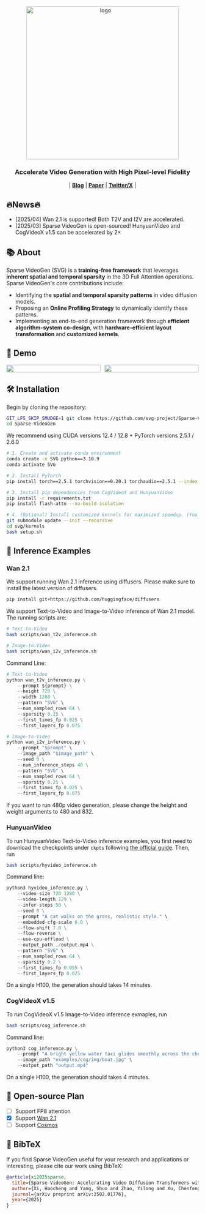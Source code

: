 <div align="center" id="sglangtop">
  <img src="assets/Minimal_dark_white_background.png" alt="logo" width="400" margin="10px"></img>
</div>
<h3 align="center">
Accelerate Video Generation with High Pixel-level Fidelity
</h3>

<p align="center">
| <a href="https://svg-project.github.io/"><b>Blog</b></a> | <a href="https://arxiv.org/abs/2502.01776"><b>Paper</b></a> | <a href="https://x.com/HaochengXiUCB/status/1899953252327927911"><b>Twitter/X</b></a> |
</p>

## 🔥News🔥
- [2025/04] Wan 2.1 is supported! Both T2V and I2V are accelerated.
- [2025/03] Sparse VideoGen is open-sourced! HunyuanVideo and CogVideoX v1.5 can be accelerated by 2×

## 📚 About
Sparse VideoGen (SVG) is a **training-free framework** that leverages **inherent spatial and temporal sparsity** in the 3D Full Attention operations. Sparse VideoGen's core contributions include:
 - Identifying the **spatial and temporal sparsity patterns** in video diffusion models.
 - Proposing an **Online Profiling Strategy** to dynamically identify these patterns.
 - Implementing an end-to-end generation framework through **efficient algorithm-system co-design**, with **hardware-efficient layout transformation** and **customized kernels**.

## 🎥 Demo
<div style="display: flex; gap: 10px;">
    <img src="assets/video/SparseVideoGenDemo.gif" style="width: 100%;"/>
    <img src="assets/video/Algorithm.gif" style="width: 100%;"/>
</div>


## 🛠️ Installation
Begin by cloning the repository:
```bash
GIT_LFS_SKIP_SMUDGE=1 git clone https://github.com/svg-project/Sparse-VideoGen.git # Do not clone the demo, otherwise is too large
cd Sparse-VideoGen
```

We recommend using CUDA versions 12.4 / 12.8 + PyTorch versions 2.5.1 / 2.6.0
```bash
# 1. Create and activate conda environment
conda create -n SVG python==3.10.9
conda activate SVG

# 2. Install PyTorch
pip install torch==2.5.1 torchvision==0.20.1 torchaudio==2.5.1 --index-url https://download.pytorch.org/whl/cu124

# 3. Install pip dependencies from CogVideoX and HunyuanVideo
pip install -r requirements.txt
pip install flash-attn --no-build-isolation

# 4. (Optional) Install customized kernels for maximized speedup. (You might need to upgrade your cmake and CUDA version.)
git submodule update --init --recursive
cd svg/kernels
bash setup.sh
```

## 🚀 Inference Examples
### Wan 2.1
We support running Wan 2.1 inference using diffusers. Please make sure to install the latest version of diffusers.
```bash
pip install git+https://github.com/huggingface/diffusers
```

We support Text-to-Video and Image-to-Video inference of Wan 2.1 model. The running scripts are:
```bash
# Text-to-Video
bash scripts/wan_t2v_inference.sh

# Image-to-Video
bash scripts/wan_i2v_inference.sh
```

Command Line:
```python
# Text-to-Video
python wan_t2v_inference.py \
    --prompt ${prompt} \
    --height 720 \
    --width 1280 \
    --pattern "SVG" \
    --num_sampled_rows 64 \
    --sparsity 0.25 \
    --first_times_fp 0.025 \
    --first_layers_fp 0.075

# Image-to-Video
python wan_i2v_inference.py \
    --prompt "$prompt" \
    --image_path "$image_path" \
    --seed 0 \
    --num_inference_steps 40 \
    --pattern "SVG" \
    --num_sampled_rows 64 \
    --sparsity 0.25 \
    --first_times_fp 0.025 \
    --first_layers_fp 0.075
```
If you want to run 480p video generation, please change the height and weight arguments to 480 and 832.

### HunyuanVideo
To run HunyuanVideo Text-to-Video inference examples, you first need to download the checkpoints under `ckpts` following [the official guide](https://github.com/Tencent/HunyuanVideo/blob/main/ckpts/README.md).
Then, run
```bash
bash scripts/hyvideo_inference.sh
```

Command line:
```python
python3 hyvideo_inference.py \
    --video-size 720 1280 \
    --video-length 129 \
    --infer-steps 50 \
    --seed 0 \
    --prompt "A cat walks on the grass, realistic style." \
    --embedded-cfg-scale 6.0 \
    --flow-shift 7.0 \
    --flow-reverse \
    --use-cpu-offload \
    --output_path ./output.mp4 \
    --pattern "SVG" \
    --num_sampled_rows 64 \
    --sparsity 0.2 \
    --first_times_fp 0.055 \
    --first_layers_fp 0.025
```

On a single H100, the generation should takes 14 minutes.

### CogVideoX v1.5
To run CogVideoX v1.5 Image-to-Video inference exmaples, run
```bash
bash scripts/cog_inference.sh
```

Command line:
```python
python3 cog_inference.py \
    --prompt "A bright yellow water taxi glides smoothly across the choppy waters, creating gentle ripples in its wake. The iconic Brooklyn Bridge looms majestically in the background, its intricate web of cables and towering stone arches standing out against the city skyline. The boat, bustling with passengers, offers a lively contrast to the serene, expansive sky dotted with fluffy clouds. As it cruises forward, the vibrant cityscape of New York unfolds, with towering skyscrapers and historic buildings lining the waterfront, capturing the dynamic essence of urban life." \
    --image_path "examples/cog/img/boat.jpg" \
    --output_path "output.mp4"
```

On a single H100, the generation should takes 4 minutes.

## 📑 Open-source Plan
 - [ ] Support FP8 attention
 - [x] Support [Wan 2.1](https://github.com/Wan-Video/Wan2.1)
 - [ ] Support [Cosmos](https://github.com/NVIDIA/Cosmos)

## 🔗 BibTeX
If you find Sparse VideoGen useful for your research and applications or interesting, please cite our work using BibTeX:
```bibtex
@article{xi2025sparse,
  title={Sparse VideoGen: Accelerating Video Diffusion Transformers with Spatial-Temporal Sparsity},
  author={Xi, Haocheng and Yang, Shuo and Zhao, Yilong and Xu, Chenfeng and Li, Muyang and Li, Xiuyu and Lin, Yujun and Cai, Han and Zhang, Jintao and Li, Dacheng and others},
  journal={arXiv preprint arXiv:2502.01776},
  year={2025}
}
```
